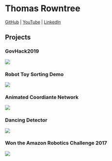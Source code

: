 # Thomas Rowntree
[GitHub](https://github.com/ChainBreak)
 | 
[YouTube](https://www.youtube.com/user/thomasjamesrowntree/videos)
 | 
[LinkedIn](https://www.linkedin.com/in/thomas-rowntree-74350156/)

## Projects

### GovHack2019
[![](https://img.youtube.com/vi/9dWrHqQp2VY/0.jpg)](https://www.youtube.com/watch?v=9dWrHqQp2VY)

### Robot Toy Sorting Demo
[![](https://img.youtube.com/vi/6o9qGittnbY/0.jpg)](https://www.youtube.com/watch?v=6o9qGittnbY)

### Animated Coordiante Network
[![](https://img.youtube.com/vi/ad2IakGra7Y/0.jpg)](https://www.youtube.com/watch?v=ad2IakGra7Y)

### Dancing Detector
[![](https://img.youtube.com/vi/R4nB-2Fu7w8/0.jpg)](https://www.youtube.com/watch?v=R4nB-2Fu7w8)

### Won the Amazon Robotics Challenge 2017
[![](https://img.youtube.com/vi/yXdzOuQDobk/0.jpg)](https://www.youtube.com/watch?v=yXdzOuQDobk)
